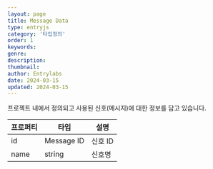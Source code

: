 ```yaml
---
layout: page
title: Message Data
type: entryjs
category: '타입정의'
order: 1
keywords: 
genre: 
description: 
thumbnail: 
author: Entrylabs
date: 2024-03-15
updated: 2024-03-15
---
```


프로젝트 내에서 정의되고 사용된 신호(메시지)에 대한 정보를 담고 있습니다.

|프로퍼티|타입|설명|
|---|---|---|
|id|Message ID|신호 ID|
|name|string|신호명|